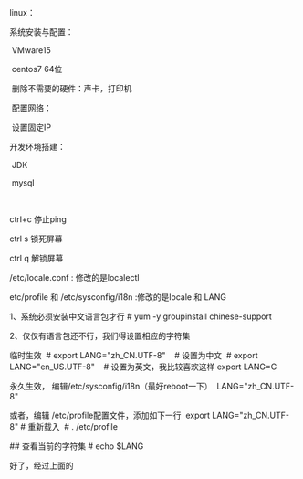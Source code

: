 linux：

系统安装与配置：

​	VMware15

​	centos7 64位

​	删除不需要的硬件：声卡，打印机

​	配置网络：

​	设置固定IP

开发环境搭建：

​	JDK

​	mysql

​	

ctrl+c 停止ping



ctrl  s  锁死屏幕

ctrl  q 解锁屏幕





/etc/locale.conf : 修改的是localectl

etc/profile 和  /etc/sysconfig/i18n :修改的是locale 和 LANG



1、系统必须安装中文语言包才行
\# yum -y groupinstall chinese-support

2、仅仅有语言包还不行，我们得设置相应的字符集



临时生效  # export LANG="zh_CN.UTF-8"    # 设置为中文  # export LANG="en_US.UTF-8"    # 设置为英文，我比较喜欢这样 export LANG=C  

 永久生效， 编辑/etc/sysconfig/i18n（最好reboot一下）  LANG="zh_CN.UTF-8" 

或者，编辑 /etc/profile配置文件，添加如下一行  export LANG="zh_CN.UTF-8" # 重新载入  # . /etc/profile     

\## 查看当前的字符集 
\# echo $LANG

好了，经过上面的